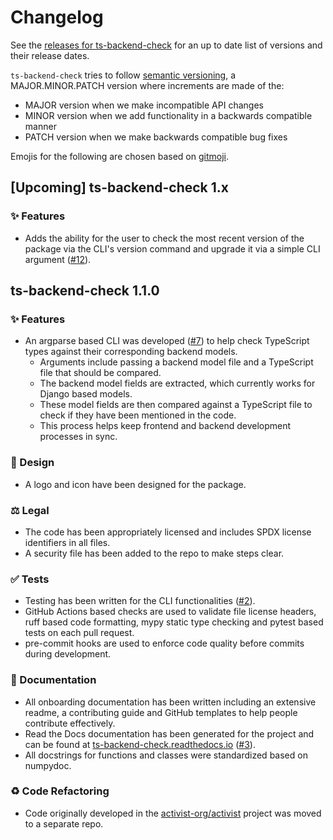 # Changelog

See the [releases for ts-backend-check](https://github.com/activist-org/ts-backend-check/releases) for an up to date list of versions and their release dates.

`ts-backend-check` tries to follow [semantic versioning](https://semver.org/), a MAJOR.MINOR.PATCH version where increments are made of the:

- MAJOR version when we make incompatible API changes
- MINOR version when we add functionality in a backwards compatible manner
- PATCH version when we make backwards compatible bug fixes

Emojis for the following are chosen based on [gitmoji](https://gitmoji.dev/).

## [Upcoming] ts-backend-check 1.x

### ✨ Features

- Adds the ability for the user to check the most recent version of the package via the CLI's version command and upgrade it via a simple CLI argument ([#12](https://github.com/activist-org/ts-backend-check/issues/12)).

## ts-backend-check 1.1.0

### ✨ Features

- An argparse based CLI was developed ([#7](https://github.com/activist-org/ts-backend-check/issues/7)) to help check TypeScript types against their corresponding backend models.
  - Arguments include passing a backend model file and a TypeScript file that should be compared.
  - The backend model fields are extracted, which currently works for Django based models.
  - These model fields are then compared against a TypeScript file to check if they have been mentioned in the code.
  - This process helps keep frontend and backend development processes in sync.

### 🎨 Design

- A logo and icon have been designed for the package.

### ⚖️ Legal

- The code has been appropriately licensed and includes SPDX license identifiers in all files.
- A security file has been added to the repo to make steps clear.

### ✅ Tests

- Testing has been written for the CLI functionalities ([#2](https://github.com/activist-org/ts-bachend-check/issues/2)).
- GitHub Actions based checks are used to validate file license headers, ruff based code formatting, mypy static type checking and pytest based tests on each pull request.
- pre-commit hooks are used to enforce code quality before commits during development.

### 📝 Documentation

- All onboarding documentation has been written including an extensive readme, a contributing guide and GitHub templates to help people contribute effectively.
- Read the Docs documentation has been generated for the project and can be found at [ts-backend-check.readthedocs.io](https://ts-backend-check.readthedocs.io/en/latest/) ([#3](https://github.com/activist-org/ts-bachend-check/issues/3)).
- All docstrings for functions and classes were standardized based on numpydoc.

### ♻️ Code Refactoring

- Code originally developed in the [activist-org/activist](https://github.com/activist-org/activist) project was moved to a separate repo.
